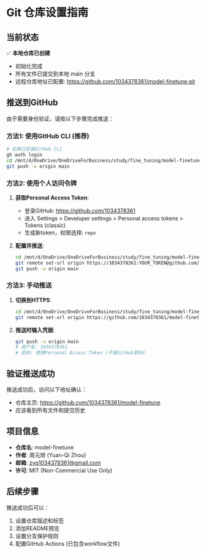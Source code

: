 # Git 仓库设置指南

## 当前状态

✅ **本地仓库已创建**
- 初始化完成
- 所有文件已提交到本地 main 分支
- 远程仓库地址已配置: https://github.com/1034378361/model-finetune.git

## 推送到GitHub

由于需要身份验证，请按以下步骤完成推送：

### 方法1: 使用GitHub CLI (推荐)

```bash
# 如果已安装GitHub CLI
gh auth login
cd /mnt/d/OneDrive/OneDriveForBusiness/study/fine_tuning/model-finetune
git push -u origin main
```

### 方法2: 使用个人访问令牌

1. **获取Personal Access Token**:
   - 登录GitHub: https://github.com/1034378361
   - 进入 Settings > Developer settings > Personal access tokens > Tokens (classic)
   - 生成新token，权限选择: `repo`

2. **配置并推送**:
   ```bash
   cd /mnt/d/OneDrive/OneDriveForBusiness/study/fine_tuning/model-finetune
   git remote set-url origin https://1034378361:YOUR_TOKEN@github.com/1034378361/model-finetune.git
   git push -u origin main
   ```

### 方法3: 手动推送

1. **切换到HTTPS**:
   ```bash
   cd /mnt/d/OneDrive/OneDriveForBusiness/study/fine_tuning/model-finetune
   git remote set-url origin https://github.com/1034378361/model-finetune.git
   ```

2. **推送时输入凭据**:
   ```bash
   git push -u origin main
   # 用户名: 1034378361
   # 密码: 使用Personal Access Token (不是GitHub密码)
   ```

## 验证推送成功

推送成功后，访问以下地址确认：
- 仓库主页: https://github.com/1034378361/model-finetune
- 应该看到所有文件和提交历史

## 项目信息

- **仓库名**: model-finetune
- **作者**: 周元琦 (Yuan-Qi Zhou)
- **邮箱**: zyq1034378361@gmail.com
- **许可**: MIT (Non-Commercial Use Only)

## 后续步骤

推送成功后可以：
1. 设置仓库描述和标签
2. 添加README预览
3. 设置分支保护规则
4. 配置GitHub Actions (已包含workflow文件)
